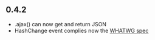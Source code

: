 ## 0.4.2

* .ajax() can now get and return JSON
* HashChange event complies now the [WHATWG spec](http://www.whatwg.org/specs/web-apps/current-work/multipage/history.html#event-hashchange)